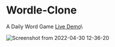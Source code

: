 # Wordle-Clone
A Daily Word Game
[Live Demo](https://rwiteshbera.github.io/Wordle-Clone/)\

![Screenshot from 2022-04-30 12-36-20](https://user-images.githubusercontent.com/73098407/166095764-dbcf1c7f-6859-4237-a299-5382c55540c9.png)
